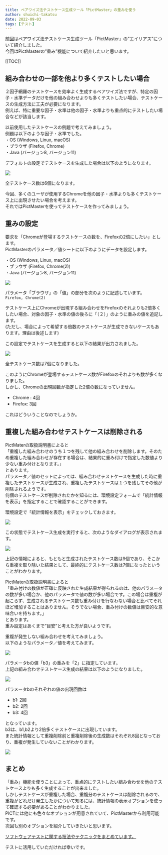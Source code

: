 ```yaml
---
title: ペアワイズ法テストケース生成ツール「PictMaster」の重みを使う
author: shuichi-takatsu
date: 2022-09-03
tags: [テスト]
---
```


[前回](/blogs/2022/08/08/pictmaster-alias-option/)はペアワイズ法テストケース生成ツール「PictMaster」の”エイリアス”について紹介しました。  
今回はPictMasterの”重み”機能について紹介したいと思います。

[[TOC]]

## 組み合わせの一部を他より多くテストしたい場合

２因子網羅のテストケースを効率よく生成するペアワイズ法ですが、特定の因子・水準データだけを他の組み合わせよりも多くテストしたい場合、テストケースの生成方法に工夫が必要になります。  
例えば、特に重要な因子・水準は他の因子・水準よりも重点的にテストしたい場合などが該当します。

以前使用したテストケースの例題で考えてみましょう。  
例題は以下のような因子・水準でした。  
・OS (Windows, Linux, macOS)  
・ブラウザ (Firefox, Chrome)  
・Java (バージョン8, バージョン11)  

デフォルトの設定でテストケースを生成した場合は以下のようになります。

![](https://gyazo.com/4c35e7b9029c59b970a647c6560242c5.png)

全テストケース数は6個になります。

今回、多くのユーザが使用するChromeを他の因子・水準よりも多くテストケース上に出現させたい場合を考えます。  
それではPictMasterを使ってテストケースを作ってみましょう。

## 重みの設定

要求を「Chromeが登場するテストケースの数を、Firefoxの2倍にしたい」とします。  
PictMasterのパラメータ／値シートに以下のようにデータを設定します。

・OS (Windows, Linux, macOS)  
・ブラウザ (Firefox, Chrome(2))  
・Java (バージョン8, バージョン11)  

![](https://gyazo.com/8e55134720cac5aca04ffdcac0d67207.png)

パラメータ「ブラウザ」の「値」の部分を次のように記述しています。  
`Firefox, Chrome(2)`

テストケース上にChromeが出現する組み合わせをFirefoxのそれよりも2倍多くしたい場合、対象の因子・水準の値の後ろに「（２）」のように重みの値を追記します。  
(ただし、場合によって希望する倍数のテストケースが生成できないケースもあります。理由は後述します)

この設定でテストケースを生成すると以下の結果が出力されました。

![](https://gyazo.com/bf245152314784e0076944a208f57e82.png)

全テストケース数は7個になりました。

このようにChromeが登場するテストケース数がFirefoxのそれよりも数が多くなりました。  
しかし、Chromeの出現回数が指定した2倍の数になっていません。  
- Chrome : 4回
- Firefox: 3回

これはどういうことなのでしょうか。

## 重複した組み合わせテストケースは削除される

PictMaterの取扱説明書によると  
「重複した組み合わせのうち１つを残して他の組み合わせを削除します。そのため重複した組み合わせが存在する場合は、結果的に重み付けで指定した数値より少ない重み付けとなります。」  
とあります。  
パラメータ／値のセットによっては、組み合わせテストケースを生成した時に重複したテストケースが生成され、重複したテストケースは１つを残してその他が削除されるようです。  
何個のテストケースが削除されたかを知るには、環境設定フォームで「統計情報を表示」を指定することで確認することができます。  

環境設定で「統計情報を表示」をチェックしておきます。  

![](https://gyazo.com/e8ddfd6d7f916c0dcec415bd8b095639.png)

この状態でテストケース生成を実行すると、次のようなダイアログが表示されます。

![](https://gyazo.com/4f0779239bc09343ff93421c24b126f7.png)

上記の情報によると、もともと生成されたテストケース数は9個であり、そこから重複を取り除いた結果として、最終的にテストケース数は7個になったということがわかります。

PictMaterの取扱説明書によると  
「重み付けの数値が正確に反映された生成結果が得られるのは、他のパラメータの数が多い場合か、他のパラメータで値の数が多い場合です。この場合は重複が起こらず、生成されるテストケース数も重み付けを行なわない場合と比べてそれほど増加することはありません。そうでない場合、重み付けの数値は目安的な意味合いを持ちます。」  
とあります。  
重み設定はあくまで”目安”と考えた方が良いようです。

重複が発生しない組み合わせを考えてみましょう。  
以下のようなパラメータ／値を考えてみます。  

![](https://gyazo.com/525e8b9fbdff9bd8d6b6237bcf88a625.png)

パラメータbの値「b3」の重みを「2」に指定しています。  
上記の組み合わせテストケース生成の結果は以下のようになりました。

![](https://gyazo.com/74426f9a509ec23edd779e4ea4ea741a.png)

パラメータbのそれぞれの値の出現回数は  
- b1: 2回
- b2: 2回
- b3: 4回

となっています。  
b3は、b1,b2より2倍多くテストケースに出現しています。  
また統計情報として重複削除前と重複削除後の生成数はそれぞれ8回となっており、重複が発生していないことがわかります。

![](https://gyazo.com/72138e12867a486f74f163e1951808c8.png)

## まとめ

「重み」機能を使うことによって、重点的にテストしたい組み合わせを他のテストケースよりも多く生成することが出来ました。  
しかしテストケースが重複した場合、重複分のテストケースは削除されるので、重複がどれだけ発生したかについて知るには、統計情報の表示オプションを使って確認する必要があることがわかりました。  
PICTには他にも色々なオプションが用意されていて、PictMasterから利用可能です。  
次回も別のオプションを紹介していきたいと思います。

[ソフトウェアテストに関する技法やテクニックをまとめています。](/testing/)

テストに活用していただければ幸いです。
